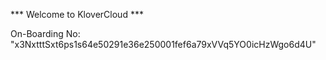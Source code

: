 *** Welcome to KloverCloud ***

On-Boarding No: &#34;x3NxtttSxt6ps1s64e50291e36e250001fef6a79xVVq5YO0icHzWgo6d4U&#34;
